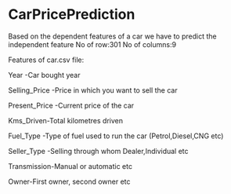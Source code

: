 # CarPricePrediction
Based on the dependent features of a car we have to predict the independent feature 
No of row:301 
No of columns:9

Features of car.csv file:

Year	-Car bought year

Selling_Price	-Price in which you want to sell the car

Present_Price	-Current price of the car

Kms_Driven-Total kilometres driven	

Fuel_Type	-Type of fuel used to run the car (Petrol,Diesel,CNG etc)

Seller_Type	-Selling through whom Dealer,Individual etc

Transmission-Manual or automatic etc	

Owner-First owner, second owner etc
